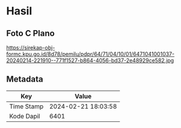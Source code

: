 # Hasil

## Foto C Plano

https://sirekap-obj-formc.kpu.go.id/8d78/pemilu/pdpr/64/71/04/10/01/6471041001037-20240214-221910--771f1527-b864-4056-bd37-2e48929ce582.jpg


## Metadata

| Key        | Value               |
| ---------- | ------------------- |
| Time Stamp | 2024-02-21 18:03:58 |
| Kode Dapil | 6401                |



